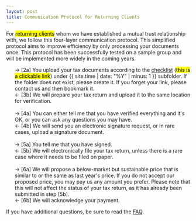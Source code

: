 ```yaml
---
layout: post
title: Communication Protocol for Returning Clients
---
```


<html>
<body>

<p>
For <mark>returning clients</mark> whom we have established a mutual trust relationship with, we follow this four-layer communication protocol.
This simplified protocol aims to improve efficiency by only processing your documents once. This protocol has been successfully tested on a sample group and will be implemented more widely in the coming years.
</p>

<ul style="list-style-type:none;">
  <li>&rarr; [2a] You upload your tax documents according to the <a href="/cat/tax/2025/12/31/tax-check-list.html" target="_blank">checklist</a> (<mark>this is a clickable link</mark>) under {{ site.time | date: "%Y" | minus: 1 }} subfolder.
  If the folder does not exist, please create it. If you forget your link, please contact us and then bookmark it.</li>
  <li>&larr; [3b] We will prepare your tax return and upload it to the same location for verification.</li>
  <br>
  <li>&rarr; [4a] You can either tell me that you have verified everything and it's OK, or you can ask any questions you may have.</li>
  <li>&larr; [4b] We will send you an electronic signature request, or in rare cases, upload a signature document.</li>
  <br>
  <li>&rarr; [5a] You tell me that you have signed.</li>
  <li>&larr; [5b] We will electronically file your tax return, unless there is a rare case where it needs to be filed on paper.</li>
  <br>
  <li>&rarr; [6a] We will propose a below-market but sustainable price that is similar to or the same as last year's price. If you do not accept our proposed price, you may pay us any amount you prefer.
                  Please note that this will not affect the status of your tax return, as it has already been submitted in step [5b].</li>
  <li>&larr; [6b] We will acknowledge your payment.</li>
</ul>

<p>
If you have additional questions, be sure to read the <a href="/client/faq.html" target="_blank">FAQ</a>.
</p>

</body>
</html>
